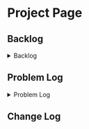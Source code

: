 # Project Page

## Backlog
<details>
  <summary>Backlog</summary>
  1. Clean up site code for crowdsource review  
  2. Redesign landing page for more utility without having to choose a page  
  3. Design improvements (color, typography)  
  4. Color accessibility modes  
  5. Fixes after manual accessibility review  
  6. English braille in other languages  
  7. Braille codes for non-English languages  
  8. Capital letter in braillefont  
  9. 1.0 release of font  
  10. Troubleshooting panel for each page  
  11. Fix feedback form or establish email  
  12. Troubleshoot font display issues for all devices and browsers [code]  
  13. Copy content review  
  14. Braille front professional review  
</details>

## Problem Log
<details>
  <summary>Problem Log</summary>
  1. Font doesn't contract braille in many devices and browsers [code]  
  <ul>
    <li>Fully supported</li>
    <li>Partial support</li>
    <li>No support</li>
  </ul>
</details>

## Change Log